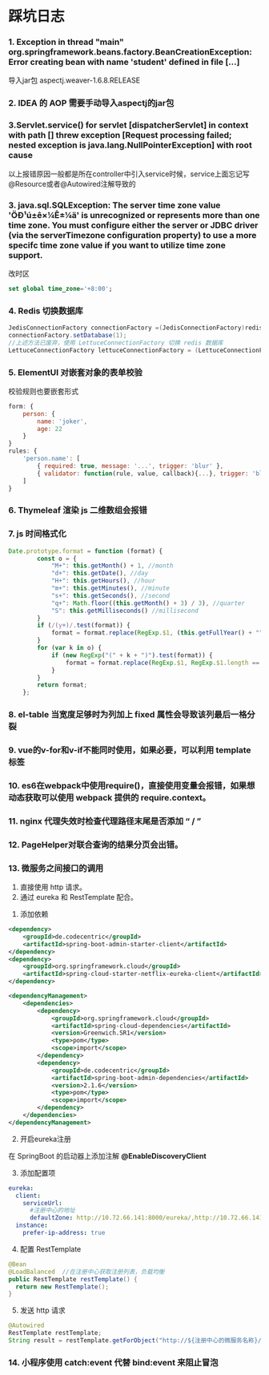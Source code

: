 # 踩坑日志

### 1.  Exception in thread "main" org.springframework.beans.factory.BeanCreationException: Error creating bean with name 'student' defined in file [...]

导入jar包 aspectj.weaver-1.6.8.RELEASE



### 2. IDEA 的 AOP 需要手动导入aspectj的jar包



### 3.Servlet.service() for servlet [dispatcherServlet] in context with path [] threw exception [Request processing failed; nested exception is java.lang.NullPointerException] with root cause

以上报错原因一般都是所在controller中引入service时候，service上面忘记写@Resource或者@Autowired注解导致的



### 3. java.sql.SQLException: The server time zone value 'ÖÐ¹ú±ê×¼Ê±¼ä' is unrecognized or represents more than one time zone. You must configure either the server or JDBC driver (via the serverTimezone configuration property) to use a more specifc time zone value if you want to utilize time zone support.

改时区

~~~sql
set global time_zone='+8:00';
~~~



### 4. Redis 切换数据库

```java
JedisConnectionFactory connectionFactory =(JedisConnectionFactory)redisTemplate.getConnectionFactory();
connectionFactory.setDatabase(1);
//上述方法已废弃，使用 LettuceConnectionFactory 切换 redis 数据库
LettuceConnectionFactory lettuceConnectionFactory = (LettuceConnectionFactory) redisTemplate.getConnectionFactory();lettuceConnectionFactory.setDatabase(1);
```



### 5. ElementUI 对嵌套对象的表单校验

校验规则也要嵌套形式

```js
form: {
    person: {
        name: 'joker',
        age: 22
    }
}
rules: {
    'person.name': [
        { required: true, message: '...', trigger: 'blur' },
        { validator: function(rule, value, callback){...}, trigger: 'blur' }
    ]
}
```



### 6. Thymeleaf 渲染 js 二维数组会报错





### 7.  js 时间格式化

~~~js
Date.prototype.format = function (format) {
        const o = {
            "M+": this.getMonth() + 1, //month
            "d+": this.getDate(), //day
            "H+": this.getHours(), //hour
            "m+": this.getMinutes(), //minute
            "s+": this.getSeconds(), //second
            "q+": Math.floor((this.getMonth() + 3) / 3), //quarter
            "S": this.getMilliseconds() //millisecond
        }
        if (/(y+)/.test(format)) {
            format = format.replace(RegExp.$1, (this.getFullYear() + "").substr(4 - RegExp.$1.length));
        }
        for (var k in o) {
            if (new RegExp("(" + k + ")").test(format)) {
                format = format.replace(RegExp.$1, RegExp.$1.length == 1 ? o[k] : ("00" + o[k]).substr(("" + o[k]).length));
            }
        }
        return format;
    };
~~~

### 8. el-table 当宽度足够时为列加上 fixed 属性会导致该列最后一格分裂



### 9. vue的v-for和v-if不能同时使用，如果必要，可以利用 template 标签



### 10. es6在webpack中使用require()，直接使用变量会报错，如果想动态获取可以使用 webpack 提供的 require.context。



### 11. nginx 代理失效时检查代理路径末尾是否添加 “ / ”



### 12. PageHelper对联合查询的结果分页会出错。

### 13. 微服务之间接口的调用

1. 直接使用 http 请求。
2. 通过 eureka 和 RestTemplate 配合。

1) 添加依赖

```xml
<dependency>
    <groupId>de.codecentric</groupId>
    <artifactId>spring-boot-admin-starter-client</artifactId>
</dependency>
<dependency>
    <groupId>org.springframework.cloud</groupId>
    <artifactId>spring-cloud-starter-netflix-eureka-client</artifactId>
</dependency>

<dependencyManagement>
    <dependencies>
        <dependency>
            <groupId>org.springframework.cloud</groupId>
            <artifactId>spring-cloud-dependencies</artifactId>
            <version>Greenwich.SR1</version>
            <type>pom</type>
            <scope>import</scope>
        </dependency>
        <dependency>
            <groupId>de.codecentric</groupId>
            <artifactId>spring-boot-admin-dependencies</artifactId>
            <version>2.1.6</version>
            <type>pom</type>
            <scope>import</scope>
        </dependency>
    </dependencies>
</dependencyManagement>
```

2) 开启eureka注册

在 SpringBoot 的启动器上添加注解 **@EnableDiscoveryClient**

3) 添加配置项

```yml
eureka:
  client:
    serviceUrl:
      #注册中心的地址
      defaultZone: http://10.72.66.141:8000/eureka/,http://10.72.66.141:8001/eureka/
  instance:
    prefer-ip-address: true
```

4) 配置 RestTemplate

```java
@Bean
@LoadBalanced  //在注册中心获取注册列表，负载均衡
public RestTemplate restTemplate() {
  return new RestTemplate();
}
```

5) 发送 http 请求

```Java
@Autowired
RestTemplate restTemplate;
String result = restTemplate.getForObject("http://${注册中心的微服务名称}/${请求路径}", String.class)
```



### 14. 小程序使用 catch:event 代替 bind:event 来阻止冒泡